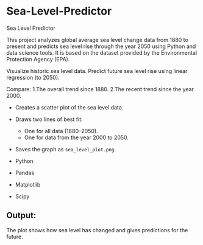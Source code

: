 # Sea-Level-Predictor
Sea Level Predictor 

This project analyzes global average sea level change data from 1880 to present 
and predicts sea level rise through the year 2050 using Python and data science tools.
It is based on the dataset provided by the Environmental Protection Agency (EPA).

Visualize historic sea level data.
Predict future sea level rise using linear regression (to 2050).

Compare:
1.The overall trend since 1880.
2.The recent trend since the year 2000.


- Creates a scatter plot of the sea level data.
- Draws two lines of best fit:
    - One for all data (1880–2050).
    - One for data from the year 2000 to 2050.
- Saves the graph as `sea_level_plot.png`.

- Python
- Pandas
- Matplotlib
- Scipy

## Output:
The plot shows how sea level has changed and gives predictions for the future.
